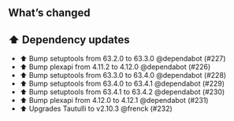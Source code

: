 ## What’s changed

## ⬆️ Dependency updates

- ⬆️ Bump setuptools from 63.2.0 to 63.3.0 @dependabot (#227)
- ⬆️ Bump plexapi from 4.11.2 to 4.12.0 @dependabot (#226)
- ⬆️ Bump setuptools from 63.3.0 to 63.4.0 @dependabot (#228)
- ⬆️ Bump setuptools from 63.4.0 to 63.4.1 @dependabot (#229)
- ⬆️ Bump setuptools from 63.4.1 to 63.4.2 @dependabot (#230)
- ⬆️ Bump plexapi from 4.12.0 to 4.12.1 @dependabot (#231)
- ⬆️ Upgrades Tautulli to v2.10.3 @frenck (#232)

